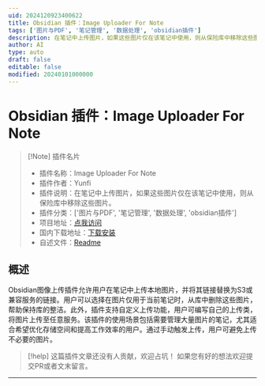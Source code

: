 ```yaml
---
uid: 2024120923400622
title: Obsidian 插件：Image Uploader For Note
tags: ['图片与PDF', '笔记管理', '数据处理', 'obsidian插件']
description: 在笔记中上传图片，如果这些图片仅在该笔记中使用，则从保险库中移除这些图片。
author: AI
type: auto
draft: false
editable: false
modified: 20240101000000
---
```


# Obsidian 插件：Image Uploader For Note

> [!Note] 插件名片
> - 插件名称：Image Uploader For Note
> - 插件作者：Yunfi
> - 插件说明：在笔记中上传图片，如果这些图片仅在该笔记中使用，则从保险库中移除这些图片。
> - 插件分类：['图片与PDF', '笔记管理', '数据处理', 'obsidian插件']
> - 项目地址：[点我访问](https://github.com/yy4382/obsidian-image-upload)
> - 国内下载地址：[下载安装](https://pkmer.cn/products/plugin/pluginMarket/?image-uploader-for-note)
> - 自述文件：[Readme](https://ghproxy.net/https://raw.githubusercontent.com/yy4382/obsidian-image-upload/master/README.md)



## 概述

Obsidian图像上传插件允许用户在笔记中上传本地图片，并将其链接替换为S3或兼容服务的链接。用户可以选择在图片仅用于当前笔记时，从库中删除这些图片，帮助保持库的整洁。此外，插件支持自定义上传功能，用户可编写自己的上传类，将图片上传至任意服务。该插件的使用场景包括需要管理大量图片的笔记，尤其适合希望优化存储空间和提高工作效率的用户。通过手动触发上传，用户可避免上传不必要的图片。


> [!help] 
> 这篇插件文章还没有人贡献，欢迎占坑！
> 如果您有好的想法欢迎提交PR或者文末留言。
> 

---



